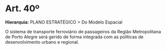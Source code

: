 # Art. 40º

**Hierarquia:** PLANO ESTRATÉGICO > Do Modelo Espacial

O sistema de transporte ferroviário de passageiros da Região Metropolitana de Porto Alegre será gerido de forma integrada com as políticas de desenvolvimento urbano e regional.







